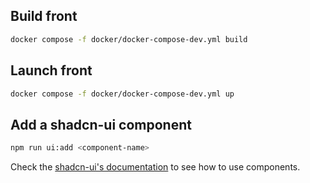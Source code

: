 ## Build front

```bash
docker compose -f docker/docker-compose-dev.yml build
```

## Launch front

```bash
docker compose -f docker/docker-compose-dev.yml up
```

## Add a shadcn-ui component

```bash
npm run ui:add <component-name>
```

Check the [shadcn-ui's documentation](https://ui.shadcn.com/docs) to see how to use components.
